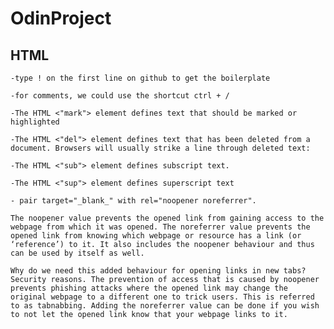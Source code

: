 # OdinProject

## HTML

    -type ! on the first line on github to get the boilerplate

    -for comments, we could use the shortcut ctrl + / 

    -The HTML <"mark"> element defines text that should be marked or highlighted

    -The HTML <"del"> element defines text that has been deleted from a document. Browsers will usually strike a line through deleted text:

    -The HTML <"sub"> element defines subscript text. 

    -The HTML <"sup"> element defines superscript text

    - pair target="_blank_" with rel="noopener noreferrer".

    The noopener value prevents the opened link from gaining access to the webpage from which it was opened. The noreferrer value prevents the opened link from knowing which webpage or resource has a link (or ‘reference’) to it. It also includes the noopener behaviour and thus can be used by itself as well.

    Why do we need this added behaviour for opening links in new tabs? Security reasons. The prevention of access that is caused by noopener prevents phishing attacks where the opened link may change the original webpage to a different one to trick users. This is referred to as tabnabbing. Adding the noreferrer value can be done if you wish to not let the opened link know that your webpage links to it.



